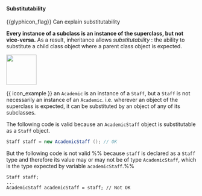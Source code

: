 <div id="title">

#### Substitutability

</div>

<span id="prereqs"><dynamic-panel src="../../../oopDesign/inheritance/what/unit-inElsewhere-asFlat.md" boilerplate header="%%{{ icon_prereq }} Design → Object Oriented Programming → Inheritance → What%%" /></span>

<span id="outcomes">{{glyphicon_flag}} Can explain substitutability</span>

<div id="body">

**Every instance of a subclass is an instance of the superclass, but not vice-versa.** As a result, inheritance allows _substitutability_ : the ability to substitute a child class object where a parent class object is expected.

<tip-box> 

<img src="{{baseUrl}}/oopDesign/inheritance/substitutability/images/staff.png" height="80" />
<p/>

{{ icon_example }} an `Academic` is an instance of a `Staff`, but a `Staff` is not necessarily an instance of an `Academic`.  i.e. wherever an object of the superclass is expected, it can be substituted by an object of any of its subclasses. 

The following code is valid because an `AcademicStaff` object is substitutable as a `Staff` object.

```java
Staff staff = new AcademicStaff (); // OK
```

But the following code is not valid %%&nbsp;because `staff` is declared as a `Staff` type and therefore its value may or may not be of  type `AcademicStaff`, which is the type expected by variable `academicStaff`.%%

```
Staff staff;
...
AcademicStaff academicStaff = staff; // Not OK
```
</tip-box>

</div>

<div id="extras">
</div>